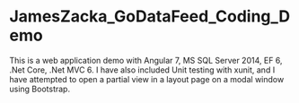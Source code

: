# JamesZacka_GoDataFeed_Coding_Demo
This is a web application demo with Angular 7, MS SQL Server 2014, EF 6, .Net Core, .Net MVC 6.
I have also included Unit testing with xunit, and I have attempted to open a partial view in a layout page on a modal window using Bootstrap.
